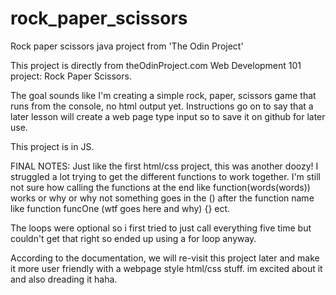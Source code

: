 # rock_paper_scissors
Rock paper scissors java project from 'The Odin Project'

This project is directly from theOdinProject.com Web Development 101 project: Rock Paper Scissors. 

The goal sounds like I'm creating a simple rock, paper, scissors game that runs from the console, no html output yet. 
Instructions go on to say that a later lesson will create a web page type input so to save it on github for later use. 

This project is in JS. 

FINAL NOTES:
Just like the first html/css project, this was another doozy! I struggled a lot trying to get the different functions to work together.
I'm still not sure how calling the functions at the end like function(words(words)) works or why or why not something goes in
the () after the function name like function funcOne (wtf goes here and why) {} ect. 

The loops were optional so i first tried to just call everything five time but couldn't get that right so ended up using a for loop
anyway. 

According to the documentation, we will re-visit this project later and make it more user friendly with a webpage style html/css stuff. 
im excited about it and also dreading it haha. 
